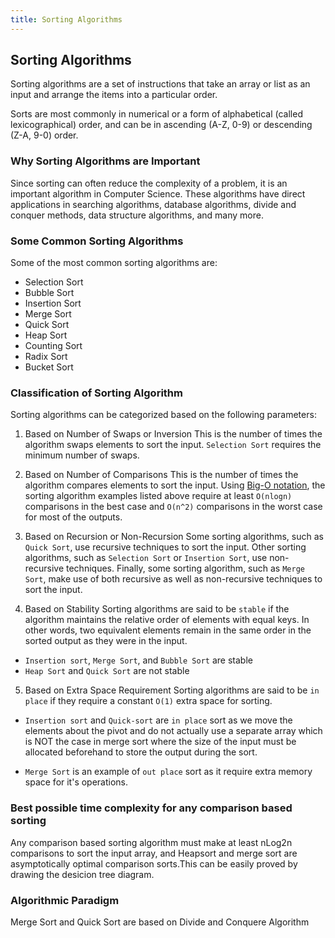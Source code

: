 ```yaml
---
title: Sorting Algorithms
---
```


## Sorting Algorithms
Sorting algorithms are a set of instructions that take an array or list as an input and arrange the items into a particular order.

Sorts are most commonly in numerical or a form of alphabetical (called lexicographical) order, and can be in ascending (A-Z, 0-9) or descending (Z-A, 9-0) order.

### Why Sorting Algorithms are Important
Since sorting can often reduce the complexity of a problem, it is an important algorithm in Computer Science. These algorithms have direct applications in searching algorithms, database algorithms, divide and conquer methods, data structure algorithms, and many more.

### Some Common Sorting Algorithms
Some of the most common sorting algorithms are:

* Selection Sort
* Bubble Sort
* Insertion Sort
* Merge Sort
* Quick Sort
* Heap Sort
* Counting Sort
* Radix Sort
* Bucket Sort

### Classification of Sorting Algorithm
Sorting algorithms can be categorized based on the following parameters:

1. Based on Number of Swaps or Inversion
This is the number of times the algorithm swaps elements to sort the input. `Selection Sort` requires the minimum number of swaps.

2. Based on Number of Comparisons
This is the number of times the algorithm compares elements to sort the input. Using <a href='https://guide.freecodecamp.org/computer-science/notation/big-o-notation/' target='_blank' rel='nofollow'>Big-O notation</a>, the sorting algorithm examples listed above require at least `O(nlogn)` comparisons in the best case and `O(n^2)` comparisons in the worst case for most of the outputs.

3. Based on Recursion or Non-Recursion
Some sorting algorithms, such as `Quick Sort`, use recursive techniques to sort the input. Other sorting algorithms, such as `Selection Sort` or `Insertion Sort`, use non-recursive techniques. Finally, some sorting algorithm, such as `Merge Sort`, make use of both recursive as well as non-recursive techniques to sort the input.

4. Based on Stability
Sorting algorithms are said to be `stable` if the algorithm maintains the relative order of elements with equal keys. In other words, two equivalent elements remain in the same order in the sorted output as they were in the input.

* `Insertion sort`, `Merge Sort`, and `Bubble Sort` are stable
* `Heap Sort` and `Quick Sort` are not stable

5. Based on Extra Space Requirement
Sorting algorithms are said to be `in place` if they require a constant `O(1)` extra space for sorting.

* `Insertion sort` and `Quick-sort` are `in place` sort as we move the elements about the pivot and do not actually use a separate array which is NOT the case in merge sort where the size of the input must be allocated beforehand to store the output during the sort.

* `Merge Sort` is an example of `out place` sort as it require extra memory space for it's operations.

### Best possible time complexity for any comparison based sorting
Any comparison based sorting algorithm must make at least nLog2n comparisons to sort the input array, and Heapsort and merge sort are asymptotically optimal comparison sorts.This can be easily proved by drawing the desicion tree diagram.

### Algorithmic Paradigm
Merge Sort and Quick Sort are based on Divide and Conquere Algorithm
